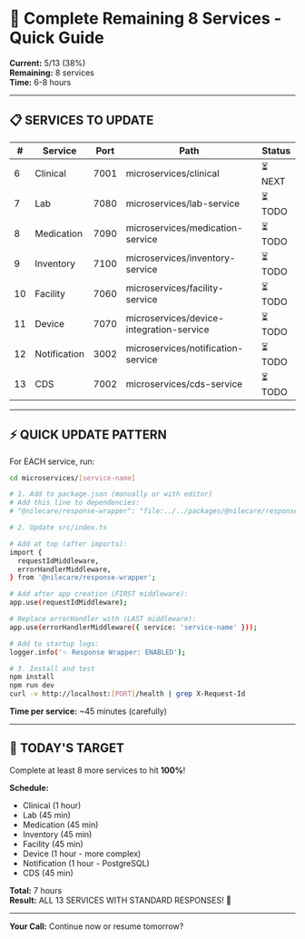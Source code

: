# 🚀 Complete Remaining 8 Services - Quick Guide

**Current:** 5/13 (38%)  
**Remaining:** 8 services  
**Time:** 6-8 hours

---

## 📋 SERVICES TO UPDATE

| # | Service | Port | Path | Status |
|---|---------|------|------|--------|
| 6 | Clinical | 7001 | microservices/clinical | ⏳ NEXT |
| 7 | Lab | 7080 | microservices/lab-service | ⏳ TODO |
| 8 | Medication | 7090 | microservices/medication-service | ⏳ TODO |
| 9 | Inventory | 7100 | microservices/inventory-service | ⏳ TODO |
| 10 | Facility | 7060 | microservices/facility-service | ⏳ TODO |
| 11 | Device | 7070 | microservices/device-integration-service | ⏳ TODO |
| 12 | Notification | 3002 | microservices/notification-service | ⏳ TODO |
| 13 | CDS | 7002 | microservices/cds-service | ⏳ TODO |

---

## ⚡ QUICK UPDATE PATTERN

For EACH service, run:

```bash
cd microservices/[service-name]

# 1. Add to package.json (manually or with editor)
# Add this line to dependencies:
# "@nilecare/response-wrapper": "file:../../packages/@nilecare/response-wrapper",

# 2. Update src/index.ts

# Add at top (after imports):
import {
  requestIdMiddleware,
  errorHandlerMiddleware,
} from '@nilecare/response-wrapper';

# Add after app creation (FIRST middleware):
app.use(requestIdMiddleware);

# Replace errorHandler with (LAST middleware):
app.use(errorHandlerMiddleware({ service: 'service-name' }));

# Add to startup logs:
logger.info('✨ Response Wrapper: ENABLED');

# 3. Install and test
npm install
npm run dev
curl -v http://localhost:[PORT]/health | grep X-Request-Id
```

**Time per service:** ~45 minutes (carefully)

---

## 🎯 TODAY'S TARGET

Complete at least 8 more services to hit **100%**!

**Schedule:**
- Clinical (1 hour)
- Lab (45 min)
- Medication (45 min)
- Inventory (45 min)
- Facility (45 min)
- Device (1 hour - more complex)
- Notification (1 hour - PostgreSQL)
- CDS (45 min)

**Total:** 7 hours  
**Result:** ALL 13 SERVICES WITH STANDARD RESPONSES! 🎉

---

**Your Call:** Continue now or resume tomorrow?

